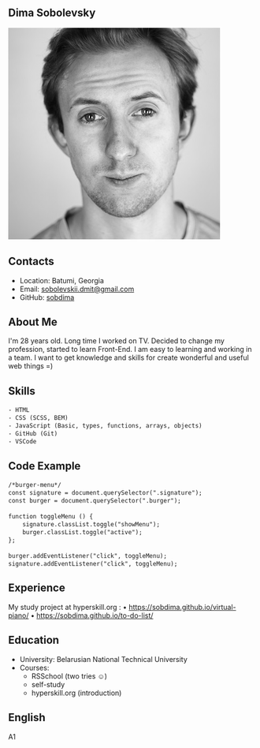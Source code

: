 ## Dima Sobolevsky

![photo-profile](./assets/img/avatar.jpg)

## Contacts

- Location: Batumi, Georgia
- Email: sobolevskii.dmit@gmail.com
- GitHub: [sobdima](https://github.com/sobdima)

## About Me

I'm 28 years old. Long time I worked on TV. Decided to change my profession, started to learn Front-End. I am easy to learning and working in a team. I want to get knowledge and skills for create wonderful and useful web things =)

## Skills

    - HTML
    - CSS (SCSS, BEM)
    - JavaScript (Basic, types, functions, arrays, objects)
    - GitHub (Git)
    - VSCode

## Code Example

```
/*burger-menu*/
const signature = document.querySelector(".signature");
const burger = document.querySelector(".burger");

function toggleMenu () {
    signature.classList.toggle("showMenu");
    burger.classList.toggle("active");
};

burger.addEventListener("click", toggleMenu);
signature.addEventListener("click", toggleMenu);
```

## Experience

My study project at hyperskill.org : 
• https://sobdima.github.io/virtual-piano/
• https://sobdima.github.io/to-do-list/

## Education

- University: Belarusian National Technical University
- Courses:
  - RSSchool (two tries ☺)
  - self-study
  - hyperskill.org (introduction)

## English

A1
